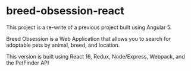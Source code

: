 # breed-obsession-react
This project is a re-write of a previous project built using Angular 5.

Breed Obsession is a Web Application that allows you to search for adoptable pets by animal, breed, and location. 

This version is built using React 16, Redux, Node/Express, Webpack, and the PetFinder API

